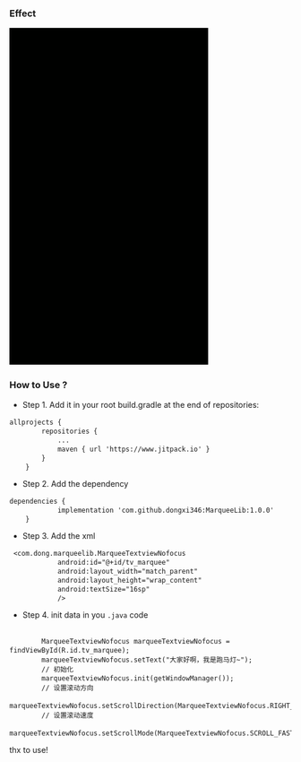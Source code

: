 ### Effect
![effect](/image/demo.gif)

### How to Use ?
- Step 1. Add it in your root build.gradle at the end of repositories:
```
allprojects {
        repositories {
            ...
            maven { url 'https://www.jitpack.io' }
        }
    }
```
- Step 2. Add the dependency
```
dependencies {
            implementation 'com.github.dongxi346:MarqueeLib:1.0.0'
    }
```
- Step 3. Add the xml
```
 <com.dong.marqueelib.MarqueeTextviewNofocus
            android:id="@+id/tv_marquee"
            android:layout_width="match_parent"
            android:layout_height="wrap_content"
            android:textSize="16sp"
            />
```
- Step 4. init data in you `.java` code 
```

        MarqueeTextviewNofocus marqueeTextviewNofocus = findViewById(R.id.tv_marquee);
        marqueeTextviewNofocus.setText("大家好啊，我是跑马灯~");
        // 初始化
        marqueeTextviewNofocus.init(getWindowManager());
        // 设置滚动方向
        marqueeTextviewNofocus.setScrollDirection(MarqueeTextviewNofocus.RIGHT_TO_LEFT);
        // 设置滚动速度
        marqueeTextviewNofocus.setScrollMode(MarqueeTextviewNofocus.SCROLL_FAST);
```

thx to use!
